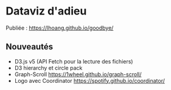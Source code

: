 # Dataviz d'adieu

Publiée : https://lhoang.github.io/goodbye/

## Nouveautés 
* D3.js v5 (API Fetch pour la lecture des fichiers)
* D3 hierarchy et circle pack  
* Graph-Scroll https://1wheel.github.io/graph-scroll/
* Logo avec Coordinator https://spotify.github.io/coordinator/